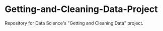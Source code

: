 # Getting-and-Cleaning-Data-Project
Repository for Data Science's "Getting and Cleaning Data" project.
